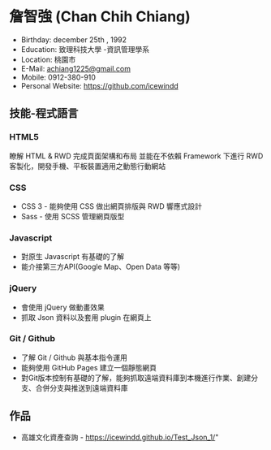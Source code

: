 # 詹智強 (Chan Chih Chiang)
* Birthday: december 25th , 1992
* Education: 致理科技大學 -資訊管理學系
* Location: 桃園市
* E-Mail: achiang1225@gmail.com
* Mobile: 0912-380-910
* Personal Website: https://github.com/icewindd
## 技能-程式語言
### HTML5
瞭解 HTML & RWD 完成頁面架構和布局
並能在不依賴 Framework 下進行 RWD 客製化，開發手機、平板裝置適用之動態行動網站
### CSS
* CSS 3 - 能夠使用 CSS 做出網頁排版與 RWD 響應式設計
* Sass - 使用 SCSS 管理網頁版型
### Javascript
* 對原生 Javascript 有基礎的了解
* 能介接第三方API(Google Map、Open Data 等等)
### jQuery
* 會使用 jQuery 做動畫效果
* 抓取 Json 資料以及套用 plugin 在網頁上
### Git / Github
* 了解 Git / Github 與基本指令運用
* 能夠使用 GitHub Pages 建立一個靜態網頁
* 對Git版本控制有基礎的了解，能夠抓取遠端資料庫到本機進行作業、創建分支、合併分支與推送到遠端資料庫
## 作品
* 高雄文化資產查詢 - https://icewindd.github.io/Test_Json_1/"
